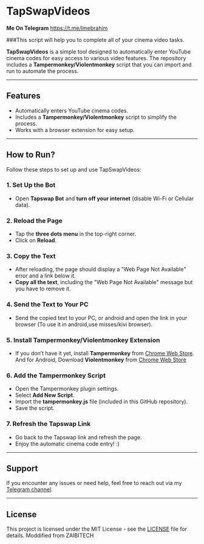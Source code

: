 # TapSwapVideos

**Me On Telegram** https://t.me/Imebrahim

###This script will help you to complete all of your cinema video tasks.

**TapSwapVideos** is a simple tool designed to automatically enter YouTube cinema codes for easy access to various video features. The repository includes a **Tampermonkey/Violentmonkey** script that you can import and run to automate the process.

---

## Features

- Automatically enters YouTube cinema codes.
- Includes a **Tampermonkey/Violentmonkey** script to simplify the process.
- Works with a browser extension for easy setup.

---

## How to Run?

Follow these steps to set up and use TapSwapVideos:

### 1. Set Up the Bot

- Open **Tapswap Bot** and **turn off your internet** (disable Wi-Fi or Cellular data).

### 2. Reload the Page

- Tap the **three dots menu** in the top-right corner.
- Click on **Reload**.

### 3. Copy the Text

- After reloading, the page should display a "Web Page Not Available" error and a link below it.
- **Copy all the text**, including the "Web Page Not Available" message but you have to remove it.

### 4. Send the Text to Your PC

- Send the copied text to your PC, or android and open the link in your browser (To use it in android,use misses/kivi browser).

### 5. Install Tampermonkey/Violentmonkey Extension

- If you don’t have it yet, install **Tampermonkey** from [Chrome Web Store](https://chromewebstore.google.com/detail/tampermonkey/dhdgffkkebhmkfjojejmpbldmpobfkfo?hl=en).
  And for Android, Download **Violentmonkey** from [Chrome Web Store](https://chromewebstore.google.com/detail/violentmonkey/jinjaccalgkegednnccohejagnlnfdag)

### 6. Add the Tampermonkey Script

- Open the Tampermonkey plugin settings.
- Select **Add New Script**.
- Import the **tampermonkey.js** file (included in this GitHub repository).
- Save the script.

### 7. Refresh the Tapswap Link

- Go back to the Tapswap link and refresh the page.
- Enjoy the automatic cinema code entry! :)

---

## Support

If you encounter any issues or need help, feel free to reach out via my [Telegram channel](https://t.me/imebrahim).

---

## License

This project is licensed under the MIT License - see the [LICENSE](LICENSE) file for details.
Moddified from ZAIBITECH
